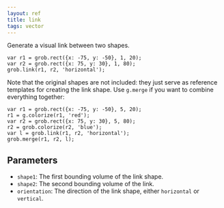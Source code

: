 ```yaml
---
layout: ref
title: link
tags: vector
---
```

Generate a visual link between two shapes.

    var r1 = grob.rect({x: -75, y: -50}, 1, 20);
    var r2 = grob.rect({x: 75, y: 30}, 1, 80);
    grob.link(r1, r2, 'horizontal');

Note that the original shapes are not included: they just serve as reference templates for creating the link shape. Use `g.merge` if you want to combine everything together:

    var r1 = grob.rect({x: -75, y: -50}, 5, 20);
    r1 = g.colorize(r1, 'red');
    var r2 = grob.rect({x: 75, y: 30}, 5, 80);
    r2 = grob.colorize(r2, 'blue');
    var l = grob.link(r1, r2, 'horizontal');
    grob.merge(r1, r2, l);

## Parameters
- `shape1`: The first bounding volume of the link shape.
- `shape2`: The second bounding volume of the link.
- `orientation`: The direction of the link shape, either `horizontal` or `vertical`.
